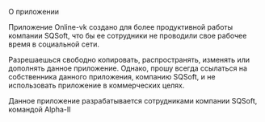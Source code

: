 


О приложении

Приложение Online-vk создано для более продуктивной работы
компании SQSoft, что бы ее сотрудники не проводили свое рабочее
время в социальной сети.


Разрешаешься свободно копировать, распространять, изменять или
дополнять данное приложение. Однако, прошу всегда ссылаться на
собственника данного приложения, компанию SQSoft, и не использовать
приложение в коммерческих целях.



Данное приложение разрабатывается сотрудниками компании SQSoft,
командой Alpha-II
